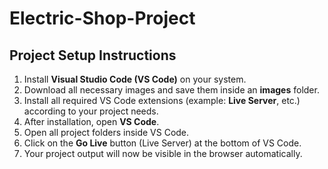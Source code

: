 # Electric-Shop-Project

<h2>Project Setup Instructions</h2>

<ol>
  <li>Install <strong>Visual Studio Code (VS Code)</strong> on your system.</li>
  <li>Download all necessary images and save them inside an <strong>images</strong> folder.</li>
  <li>Install all required VS Code extensions (example: <strong>Live Server</strong>, etc.) according to your project needs.</li>
  <li>After installation, open <strong>VS Code</strong>.</li>
  <li>Open all project folders inside VS Code.</li>
  <li>Click on the <strong>Go Live</strong> button (Live Server) at the bottom of VS Code.</li>
  <li>Your project output will now be visible in the browser automatically.</li>
</ol>
